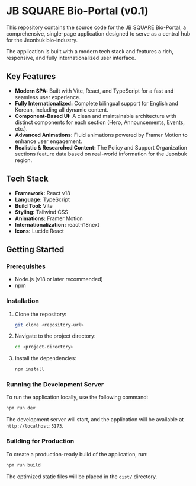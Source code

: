 # JB SQUARE Bio-Portal (v0.1)

This repository contains the source code for the JB SQUARE Bio-Portal, a comprehensive, single-page application designed to serve as a central hub for the Jeonbuk bio-industry.

The application is built with a modern tech stack and features a rich, responsive, and fully internationalized user interface.

## Key Features

- **Modern SPA:** Built with Vite, React, and TypeScript for a fast and seamless user experience.
- **Fully Internationalized:** Complete bilingual support for English and Korean, including all dynamic content.
- **Component-Based UI:** A clean and maintainable architecture with distinct components for each section (Hero, Announcements, Events, etc.).
- **Advanced Animations:** Fluid animations powered by Framer Motion to enhance user engagement.
- **Realistic & Researched Content:** The Policy and Support Organization sections feature data based on real-world information for the Jeonbuk region.

## Tech Stack

- **Framework:** React v18
- **Language:** TypeScript
- **Build Tool:** Vite
- **Styling:** Tailwind CSS
- **Animations:** Framer Motion
- **Internationalization:** react-i18next
- **Icons:** Lucide React

## Getting Started

### Prerequisites

- Node.js (v18 or later recommended)
- npm

### Installation

1.  Clone the repository:
    ```bash
    git clone <repository-url>
    ```
2.  Navigate to the project directory:
    ```bash
    cd <project-directory>
    ```
3.  Install the dependencies:
    ```bash
    npm install
    ```

### Running the Development Server

To run the application locally, use the following command:

```bash
npm run dev
```

The development server will start, and the application will be available at `http://localhost:5173`.

### Building for Production

To create a production-ready build of the application, run:

```bash
npm run build
```

The optimized static files will be placed in the `dist/` directory.
